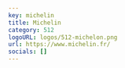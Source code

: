 ```yaml
---
key: michelin
title: Michelin
category: 512
logoURL: logos/512-michelon.png
url: https://www.michelin.fr/
socials: []
---
```

 